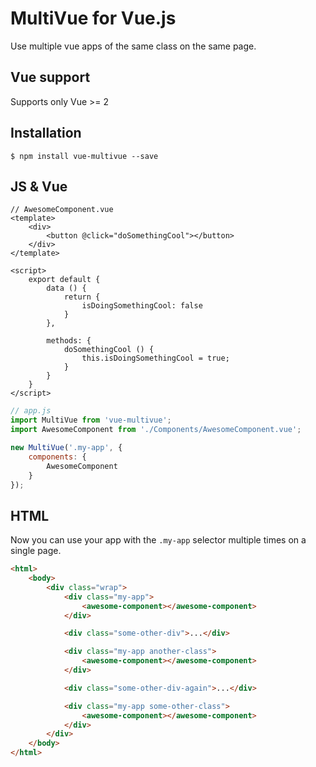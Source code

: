 # MultiVue for Vue.js

Use multiple vue apps of the same class on the same page.

## Vue support

Supports only Vue >= 2

## Installation

    $ npm install vue-multivue --save

## JS & Vue

```vue
// AwesomeComponent.vue
<template>
    <div>
        <button @click="doSomethingCool"></button>
    </div>
</template>

<script>
    export default {
        data () {
            return {
                isDoingSomethingCool: false
            }
        },

        methods: {
            doSomethingCool () {
                this.isDoingSomethingCool = true;
            }
        }
    }
</script>
```

```js
// app.js
import MultiVue from 'vue-multivue';
import AwesomeComponent from './Components/AwesomeComponent.vue';

new MultiVue('.my-app', {
    components: {
        AwesomeComponent
    }
});
```

## HTML

Now you can use your app with the `.my-app` selector multiple times on a single page.

```html
<html>
    <body>
        <div class="wrap">
            <div class="my-app">
                <awesome-component></awesome-component>
            </div>

            <div class="some-other-div">...</div>

            <div class="my-app another-class">
                <awesome-component></awesome-component>
            </div>

            <div class="some-other-div-again">...</div>

            <div class="my-app some-other-class">
                <awesome-component></awesome-component>
            </div>
        </div>
    </body>
</html>
```
